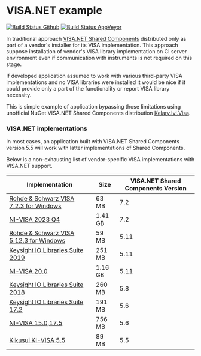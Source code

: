 # VISA.NET example #

[![Build Status Github](https://github.com/vnau/IviVisaNetSample/actions/workflows/build.yml/badge.svg)](https://github.com/vnau/IviVisaNetSample/actions/workflows/build.yml) [![Build Status AppVeyor](https://ci.appveyor.com/api/projects/status/dag3r35u0sn1sci3?svg=true)](https://ci.appveyor.com/project/vnau/IviVisaNetSample)

In traditional approach [VISA.NET Shared Components](http://www.ivifoundation.org/shared_components/) distributed only as part of a vendor's installer for its VISA implementation.
This approach suppose installation of vendor's VISA library implementation on CI server environment even if communication with instruments is not required on this stage.

If developed application assumed to work with various third-party VISA implementations and no VISA libraries were installed it would be nice if it could provide only a part of the functionality or report VISA library necessity.

This is simple example of application bypassing those limitations using unofficial NuGet VISA.NET Shared Components distribution [Kelary.Ivi.Visa](https://www.nuget.org/packages/Kelary.Ivi.Visa/).

### VISA.NET implementations ###

In most cases, an application built with VISA.NET Shared Components version 5.5 will work with latter implementations of Shared Components.

Below is a non-exhausting list of vendor-specific VISA implementations with VISA.NET support.

| Implementation | Size | VISA.NET Shared Components Version |
| --- | ---- | ---- |
| [Rohde & Schwarz VISA 7.2.3 for Windows](https://scdn.rohde-schwarz.com/ur/pws/dl_downloads/dl_application/application_notes/1dc02___rs_v/RS_VISA_Setup_Win_7_2_3.exe)| 63 MB | 7.2 |
| [NI-VISA 2023 Q4](https://www.ni.com/en/support/downloads/drivers/download.ni-visa.html)| 1.41 GB | 7.2 |
| [Rohde & Schwarz VISA 5.12.3 for Windows](https://www.rohde-schwarz.com/us/applications/r-s-visa-application-note_56280-148812.html) | 59 MB | 5.11 |
| [Keysight IO Libraries Suite 2019](https://www.keysight.com/main/software.jspx?id=2175637) | 251 MB | 5.11 |
| [NI-VISA 20.0](https://www.ni.com/ru-ru/support/downloads/drivers/download.ni-visa.html#346210)| 1.16 GB | 5.11 |
| [Keysight IO Libraries Suite 2018](https://www.keysight.com/main/software.jspx?id=2175637) | 260 MB | 5.8  |
| [Keysight IO Libraries Suite 17.2](https://www.keysight.com/main/software.jspx?id=2784293) | 191 MB | 5.6  |
| [NI-VISA 15.0,17.5](http://www.ni.com/download/ni-visa-17.5/7220/en/) | 756 MB | 5.6  |
| [Kikusui KI-VISA 5.5](https://www.kikusui.co.jp/en/download/en/?fn=com_kivisa) | 89 MB | 5.5  |
